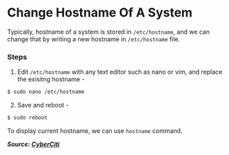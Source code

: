 # Change Hostname Of A System

Typically, hostname of a system is stored in `/etc/hostname`, and we can change that by writing a new hostname in `/etc/hostname` file.

### Steps

1. Edit `/etc/hostname` with any text editor such as nano or vim, and replace the exisitng hostname -

```bash
$ sudo nano /etc/hostname
```

2. Save and reboot -

```bash
$ sudo reboot
```

To display current hostname, we can use `hostname` command.

***Source: [CyberCiti](https://www.cyberciti.biz/faq/ubuntu-change-hostname-command/)***
